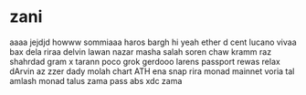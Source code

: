 # zani
aaaa
jejdjd
howww
sommiaaa
haros
bargh
hi
yeah
ether
d cent
lucano
vivaa
bax
dela
riraa
delvin
lawan
nazar
masha
salah
soren
chaw
kramm
raz
shahrdad
gram
x
tarann
poco
grok
gerdooo
larens
passport
rewas
relax
dArvin 
az
zzer
dady
molah
chart
ATH
ena
snap
rira
monad mainnet
voria
tal
amlash
monad
talus
zama
 pass
abs
xdc
zama